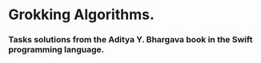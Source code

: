 # Grokking Algorithms.


### Tasks solutions from the Aditya Y. Bhargava book in the Swift programming language.